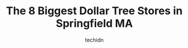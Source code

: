 ---
layout: ampstory
image: https://i0.wp.com/www.depkes.org/wp-content/uploads/2023/06/dollar-tree-0-in-springfield-ma-1685966871.jpeg?resize=640,853
author: techidn
featured: false
description: Discover the impressive array of Dollar Tree options in Springfield MA, where you can find 8 of the largest Dollar Tree establishments in the area. From renowned classics to hidden gems, Spr
title: The 8 Biggest Dollar Tree Stores in Springfield MA
cover:
   title: The 8 Biggest Dollar Tree Stores in Springfield MA
   subtitle: Rickpate
   background: https://www.depkes.org/wp-content/uploads/2023/06/dollar-tree-0-in-springfield-ma-1685966871.jpeg

pages: 
 - layout: thirds
   top: <h1>#1 Dollar Tree</h1>
   bottom: "<p>The store is the best they are very claen and everything is well organized beautiful and help full staff will be shopping the all the time</p>"
   background: https://www.depkes.org/wp-content/uploads/2023/06/dollar-tree-1-in-springfield-ma-1685966871.jpeg
   backgroundblur: true
 - layout: thirds
   top: <h1>#2 Dollar Tree</h1>
   bottom: "<p>1379 Liberty St Suites Z1-B, Springfield, MA 01104, United States</p>"
   background: https://www.depkes.org/wp-content/uploads/2023/06/dollar-tree-2-in-springfield-ma-1685966872.jpeg
   cta:
      link: https://www.depkes.org/blog/the-8-biggest-dollar-tree-stores-in-springfield-ma/
      text: The 8 Biggest Dollar Tree Stores in Springfield MA
 - layout: thirds
   top: <h1>#3 Dollar Tree</h1>
   bottom: "<p>935 Riverdale St G106, West Springfield, MA 01089, United States</p>"
   background: https://www.depkes.org/wp-content/uploads/2023/06/dollar-tree-3-in-springfield-ma-1685966872.jpeg
   cta:
      link: https://www.depkes.org/blog/the-8-biggest-dollar-tree-stores-in-springfield-ma/
      text: The 8 Biggest Dollar Tree Stores in Springfield MA
 - layout: thirds
   top: <h1>#4 Dollar Tree</h1>
   bottom: "<p>1060 Wilbraham Rd, Springfield, MA 01109, United States</p>"
   background: https://images.unsplash.com/photo-1489648022186-8f49310909a0?ixlib=rb-4.0.3&ixid=MnwxMjA3fDB8MHxwaG90by1wYWdlfHx8fGVufDB8fHx8&auto=format&fit=crop&w=640&h=853&q=80
   cta:
      link: https://www.depkes.org/blog/the-8-biggest-dollar-tree-stores-in-springfield-ma/
      text: The 8 Biggest Dollar Tree Stores in Springfield MA
 - layout: thirds
   top: <h1>#5 Dollar Tree</h1>
   bottom: "<p>406 N Main St, East Longmeadow, MA 01028, United States</p>"
   background: https://images.unsplash.com/photo-1620421680010-0766ff230392?ixlib=rb-4.0.3&ixid=MnwxMjA3fDB8MHxwaG90by1wYWdlfHx8fGVufDB8fHx8&auto=format&fit=crop&w=640&h=853&q=80
   cta:
      link: https://www.depkes.org/blog/the-8-biggest-dollar-tree-stores-in-springfield-ma/
      text: The 8 Biggest Dollar Tree Stores in Springfield MA
 - layout: thirds
   top: <h1>#6 Dollar Tree</h1>
   bottom: "<p>465 Memorial Ave, West Springfield, MA 01089, United States</p>"
   background: https://images.unsplash.com/photo-1547366785-564103df7e13?ixlib=rb-4.0.3&ixid=MnwxMjA3fDB8MHxwaG90by1wYWdlfHx8fGVufDB8fHx8&auto=format&fit=crop&w=640&h=853&q=80
   cta:
      link: https://www.depkes.org/blog/the-8-biggest-dollar-tree-stores-in-springfield-ma/
      text: The 8 Biggest Dollar Tree Stores in Springfield MA
 - layout: thirds
   top: <h1>#7 Dollar Tree</h1>
   bottom: "<p>17 Springfield St, Agawam, MA 01001, United States</p>"
   background: https://images.unsplash.com/photo-1527066579998-dbbae57f45ce?ixlib=rb-4.0.3&ixid=MnwxMjA3fDB8MHxwaG90by1wYWdlfHx8fGVufDB8fHx8&auto=format&fit=crop&w=640&h=853&q=80
   cta:
      link: https://www.depkes.org/blog/the-8-biggest-dollar-tree-stores-in-springfield-ma/
      text: The 8 Biggest Dollar Tree Stores in Springfield MA
 - layout: thirds
   middle: Continue reading...
   background: https://images.unsplash.com/photo-1597773150796-e5c14ebecbf5?ixlib=rb-4.0.3&ixid=MnwxMjA3fDB8MHxwaG90by1wYWdlfHx8fGVufDB8fHx8&auto=format&fit=crop&w=640&h=853&q=80
   cta:
      link: https://www.depkes.org/blog/the-8-biggest-dollar-tree-stores-in-springfield-ma/
      text: The 8 Biggest Dollar Tree Stores in Springfield MA
      
---
